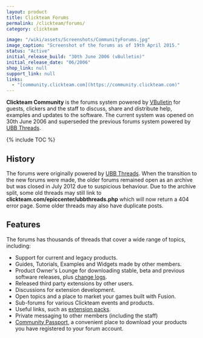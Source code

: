 ```yaml
---
layout: product
title: Clickteam Forums
permalink: /clickteam/forums/
category: clickteam

image: "/wiki/assets/Screenshots/CommunityForums.jpg"
image_caption: "Screenshot of the forums as of 19th April 2015."
status: "Active"
initial_release_build: "30th June 2006 (vBulletin)"
initial_release_date: "06/2006"
shop_link: null
support_link: null
links:
  - "[community.clickteam.com](https://community.clickteam.com)"
---
```


**Clickteam Community** is the forums system powered by [VBulletin](https://www.vbulletin.com/)
for guests, clickers and the staff to discuss, share and distribute help, examples and
updates to the software. The current system was opened on 30th June 2006 and
superseded the previous forums system powered by [UBB Threads](https://www.ubbcentral.com/).

{% include TOC %}

## History
The forums were originally powered by [UBB Threads](https://www.ubbcentral.com/).
When the transition to the new forums were made, the older forums remained open
as an archive but was closed in July 2012 due to suspicious behaviour. Due to
the archive split, some old threads may still link to **clickteam.com/epiccenter/ubbthreads.php**
which will now return a 404 error page. Some older threads may also have duplicate posts.

## Features
The forums has thousands of threads that cover a wide range of topics, including:

* Support for current and legacy products.
* Guides, Tutorials, Examples and Widgets made by other members.
* Product Owner's Lounge for downloading stable, beta and previous software releases, plus [change logs](/changelogs/).
* Released third party extensions by other users.
* Discussions for extension development.
* Open topics and a place to market your games built with Fusion.
* Sub-forums for various Clickteam events and products.
* Useful links, such as [extension packs](/extensions/packs/).
* Private messaging to other members (including the staff)
* [Community Passport](/clickteam/passport/), a convenient place to download your products you have registered to your forum account.
